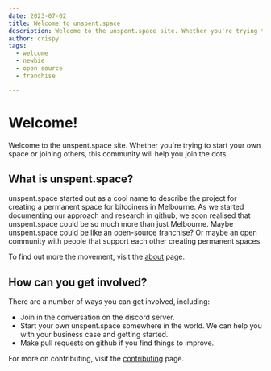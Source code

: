 ```yaml
---
date: 2023-07-02
title: Welcome to unspent.space
description: Welcome to the unspent.space site. Whether you're trying to start your own space or joining others, this community will help you join the dots.
author: crispy
tags:
  - welcome
  - newbie
  - open source
  - franchise

---
```


# Welcome!


Welcome to the unspent.space site. Whether you're trying to start your own space or joining others, this community will help you join the dots.

## What is unspent.space?
unspent.space started out as a cool name to describe the project for creating a permanent space for bitcoiners in Melbourne. As we started documenting our approach and research in github, we soon realised that unspent.space could be so much more than just Melbourne. Maybe unspent.space could be like an open-source franchise? Or maybe an open community with people that support each other creating permanent spaces. 

To find out more the movement, visit the [about](/about) page.

## How can you get involved?
There are a number of ways you can get involved, including:
- Join in the conversation on the discord server.
- Start your own unspent.space somewhere in the world. We can help you with your business case and getting started.
- Make pull requests on github if you find things to improve.

For more on contributing, visit the [contributing](/contributing) page.

